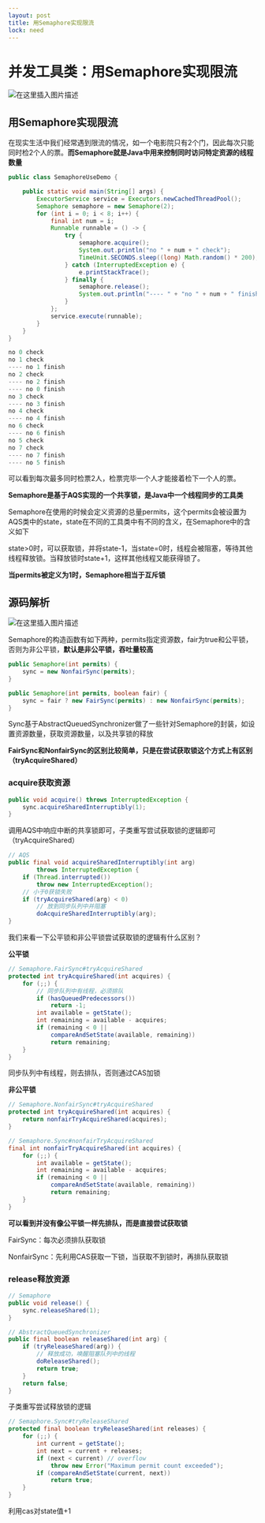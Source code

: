 ```yaml
---
layout: post
title: 用Semaphore实现限流
lock: need
---
```


# 并发工具类：用Semaphore实现限流

![在这里插入图片描述](https://img-blog.csdnimg.cn/20210220233514179.jpg?)
## 用Semaphore实现限流

在现实生活中我们经常遇到限流的情况，如一个电影院只有2个门，因此每次只能同时检2个人的票。**而Semaphore就是Java中用来控制同时访问特定资源的线程数量**

```java
public class SemaphoreUseDemo {

    public static void main(String[] args) {
        ExecutorService service = Executors.newCachedThreadPool();
        Semaphore semaphore = new Semaphore(2);
        for (int i = 0; i < 8; i++) {
            final int num = i;
            Runnable runnable = () -> {
                try {
                    semaphore.acquire();
                    System.out.println("no " + num + " check");
                    TimeUnit.SECONDS.sleep((long) Math.random() * 200);
                } catch (InterruptedException e) {
                    e.printStackTrace();
                } finally {
                    semaphore.release();
                    System.out.println("---- " + "no " + num + " finish");
                }
            };
            service.execute(runnable);
        }
    }
}
```

```java
no 0 check
no 1 check
---- no 1 finish
no 2 check
---- no 2 finish
---- no 0 finish
no 3 check
---- no 3 finish
no 4 check
---- no 4 finish
no 6 check
---- no 6 finish
no 5 check
no 7 check
---- no 7 finish
---- no 5 finish
```
可以看到每次最多同时检票2人，检票完毕一个人才能接着检下一个人的票。

**Semaphore是基于AQS实现的一个共享锁，是Java中一个线程同步的工具类**

Semaphore在使用的时候会定义资源的总量permits，这个permits会被设置为AQS类中的state，state在不同的工具类中有不同的含义，在Semaphore中的含义如下

state>0时，可以获取锁，并将state-1，当state=0时，线程会被阻塞，等待其他线程释放锁。当释放锁时state+1，这样其他线程又能获得锁了。

**当permits被定义为1时，Semaphore相当于互斥锁**


## 源码解析

![在这里插入图片描述](https://img-blog.csdnimg.cn/f135c7e1bdfc473eadb0fbf09da9208c.png)

Semaphore的构造函数有如下两种，permits指定资源数，fair为true和公平锁，否则为非公平锁，**默认是非公平锁，吞吐量较高**

```java
public Semaphore(int permits) {
    sync = new NonfairSync(permits);
}

public Semaphore(int permits, boolean fair) {
    sync = fair ? new FairSync(permits) : new NonfairSync(permits);
}
```

Sync基于AbstractQueuedSynchronizer做了一些针对Semaphore的封装，如设置资源数量，获取资源数量，以及共享锁的释放

**FairSync和NonfairSync的区别比较简单，只是在尝试获取锁这个方式上有区别（tryAcquireShared）**
### acquire获取资源

```java
public void acquire() throws InterruptedException {
    sync.acquireSharedInterruptibly(1);
}
```
调用AQS中响应中断的共享锁即可，子类重写尝试获取锁的逻辑即可（tryAcquireShared）

```java
// AQS
public final void acquireSharedInterruptibly(int arg)
        throws InterruptedException {
    if (Thread.interrupted())
        throw new InterruptedException();
    // 小于0获锁失败
    if (tryAcquireShared(arg) < 0)
        // 放到同步队列中并阻塞
        doAcquireSharedInterruptibly(arg);
}
```

我们来看一下公平锁和非公平锁尝试获取锁的逻辑有什么区别？

**公平锁**

```java
// Semaphore.FairSync#tryAcquireShared
protected int tryAcquireShared(int acquires) {
    for (;;) {
    	// 同步队列中有线程，必须排队
        if (hasQueuedPredecessors())
            return -1;
        int available = getState();
        int remaining = available - acquires;
        if (remaining < 0 ||
            compareAndSetState(available, remaining))
            return remaining;
    }
}
```
同步队列中有线程，则去排队，否则通过CAS加锁

**非公平锁**

```java
// Semaphore.NonfairSync#tryAcquireShared
protected int tryAcquireShared(int acquires) {
    return nonfairTryAcquireShared(acquires);
}
```

```java
// Semaphore.Sync#nonfairTryAcquireShared
final int nonfairTryAcquireShared(int acquires) {
    for (;;) {
        int available = getState();
        int remaining = available - acquires;
        if (remaining < 0 ||
            compareAndSetState(available, remaining))
            return remaining;
    }
}
```

**可以看到并没有像公平锁一样先排队，而是直接尝试获取锁**

FairSync：每次必须排队获取锁

NonfairSync：先利用CAS获取一下锁，当获取不到锁时，再排队获取锁

### release释放资源

```java
// Semaphore
public void release() {
    sync.releaseShared(1);
}
```

```java
// AbstractQueuedSynchronizer
public final boolean releaseShared(int arg) {
    if (tryReleaseShared(arg)) {
    	// 释放成功，唤醒阻塞队列中的线程
        doReleaseShared();
        return true;
    }
    return false;
}
```
子类重写尝试释放锁的逻辑

```java
// Semaphore.Sync#tryReleaseShared
protected final boolean tryReleaseShared(int releases) {
    for (;;) {
        int current = getState();
        int next = current + releases;
        if (next < current) // overflow
            throw new Error("Maximum permit count exceeded");
        if (compareAndSetState(current, next))
            return true;
    }
}
```
利用cas对state值+1